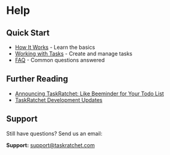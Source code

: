 # Help

## Quick Start
- [How It Works](./help/works.md) - Learn the basics
- [Working with Tasks](./help/working-with-tasks.md) - Create and manage tasks
- [FAQ](./help/faq.md) - Common questions answered

## Further Reading
- [Announcing TaskRatchet: Like Beeminder for Your Todo List](https://blog.beeminder.com/taskratchet/)
- [TaskRatchet Development Updates](https://forum.beeminder.com/t/taskratchet-development-updates/5037)

## Support
Still have questions? Send us an email:

**Support:** support@taskratchet.com
